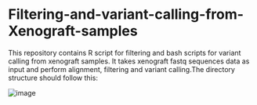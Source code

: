 # Filtering-and-variant-calling-from-Xenograft-samples
This repository contains R script for filtering and bash scripts for variant calling from xenograft samples. It takes xenograft fastq sequences data as input and perform alignment, filtering and variant calling.The directory structure should follow this:

![image](https://user-images.githubusercontent.com/95637336/161505563-3b274aa5-054d-467e-80bb-48514cf200cc.png)

